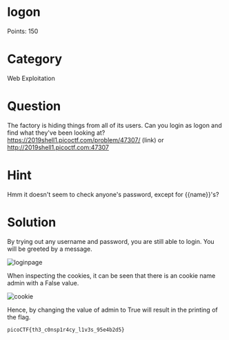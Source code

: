 # logon 
Points: 150

# Category
Web Exploitation

# Question
The factory is hiding things from all of its users. Can you login as logon and find what they've been looking at? https://2019shell1.picoctf.com/problem/47307/ (link) or http://2019shell1.picoctf.com:47307

# Hint 
Hmm it doesn't seem to check anyone's password, except for {{name}}'s?


# Solution
By trying out any username and password, you are still able to login. You will be greeted by a message.  

![loginpage](https://user-images.githubusercontent.com/55530196/65829217-72983580-e2d5-11e9-97d5-b4f0b865faaf.PNG) 

When inspecting the cookies, it can be seen that there is an cookie name admin with a False value.

![cookie](https://user-images.githubusercontent.com/55530196/65829272-20a3df80-e2d6-11e9-908b-4d111a08072b.PNG)

Hence, by changing the value of admin to True will result in the printing of the flag.

``` picoCTF{th3_c0nsp1r4cy_l1v3s_95e4b2d5} ```
